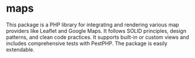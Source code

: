 # maps
This package is a PHP library for integrating and rendering various map providers like Leaflet and Google Maps. It follows SOLID principles, design patterns, and clean code practices. It supports built-in or custom views and includes comprehensive tests with PestPHP. The package is easily extendable.

